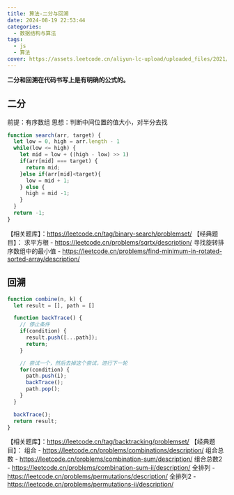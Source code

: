 ```yaml
---
title: 算法-二分与回溯
date: 2024-08-19 22:53:44
categories:
  - 数据结构与算法
tags:
  - js
  - 算法
cover: https://assets.leetcode.cn/aliyun-lc-upload/uploaded_files/2021/03/73c9f099-abbe-4d94-853f-f8abffd459cd/leetcode.png
---
```


**二分和回溯在代码书写上是有明确的公式的。**

## 二分

前提：有序数组
思想：判断中间位置的值大小，对半分去找

```js
function search(arr, target) {
  let low = 0, high = arr.length - 1
  while(low <= high) {
    let mid = low + ((high - low) >> 1)
    if(arr[mid] === target) {
      return mid;
    }else if(arr[mid]<target){
      low = mid + 1;
    } else {
      high = mid -1;
    }
  }
  return -1;
}
```

【相关题库】：https://leetcode.cn/tag/binary-search/problemset/
【经典题目】：
求平方根 - https://leetcode.cn/problems/sqrtx/description/
寻找旋转排序数组中的最小值 - https://leetcode.cn/problems/find-minimum-in-rotated-sorted-array/description/

## 回溯

```js
function combine(n, k) {
  let result = [], path = []

  function backTrace() {
    // 停止条件
    if(condition) {
      result.push([...path]);
      return;
    }

    // 尝试一个，然后去掉这个尝试，进行下一轮
    for(condition) {
      path.push(i);
      backTrace();
      path.pop();
    }
  }

  backTrace();
  return result;
}
```

【相关题库】：https://leetcode.cn/tag/backtracking/problemset/
【经典题目】：
组合 - https://leetcode.cn/problems/combinations/description/
组合总数 - https://leetcode.cn/problems/combination-sum/description/
组合总数2 - https://leetcode.cn/problems/combination-sum-ii/description/
全排列 - https://leetcode.cn/problems/permutations/description/
全排列2 - https://leetcode.cn/problems/permutations-ii/description/
